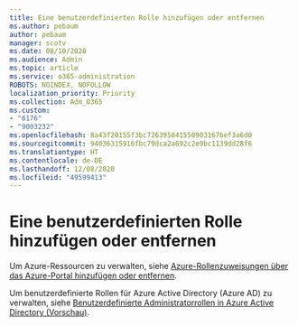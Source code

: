 ```yaml
---
title: Eine benutzerdefinierten Rolle hinzufügen oder entfernen
ms.author: pebaum
author: pebaum
manager: scotv
ms.date: 08/10/2020
ms.audience: Admin
ms.topic: article
ms.service: o365-administration
ROBOTS: NOINDEX, NOFOLLOW
localization_priority: Priority
ms.collection: Adm_O365
ms.custom:
- "6176"
- "9003232"
ms.openlocfilehash: 8a43f20155f3bc726395841550903167bef3a6d0
ms.sourcegitcommit: 94036315916fbc79dca2a692c2e9bc1139dd28f6
ms.translationtype: HT
ms.contentlocale: de-DE
ms.lasthandoff: 12/08/2020
ms.locfileid: "49599413"
---
```

# <a name="add-or-remove-a-custom-role"></a>Eine benutzerdefinierten Rolle hinzufügen oder entfernen

Um Azure-Ressourcen zu verwalten, siehe [Azure-Rollenzuweisungen über das Azure-Portal hinzufügen oder entfernen](https://docs.microsoft.com/azure/role-based-access-control/role-assignments-portal).

Um benutzerdefinierte Rollen für Azure Active Directory (Azure AD) zu verwalten, siehe [Benutzerdefinierte Administratorrollen in Azure Active Directory (Vorschau)](https://docs.microsoft.com/azure/active-directory/users-groups-roles/roles-custom-overview).
